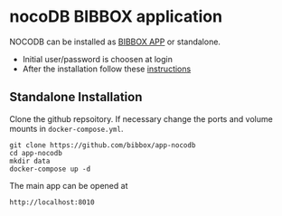 # nocoDB BIBBOX application

NOCODB can be installed as [BIBBOX APP](https://bibbox.readthedocs.io/en/latest/ "BIBBOX App Store") or standalone. 

* Initial user/password is choosen at login
* After the installation follow these [instructions](https://github.com/bibbox/app-nocodb/blob/master/INSTALL-APP.md)

## Standalone Installation

Clone the github repsoitory. If necessary change the ports and volume mounts in `docker-compose.yml`.  

```
git clone https://github.com/bibbox/app-nocodb
cd app-nocodb
mkdir data
docker-compose up -d
```

The main app can be opened at 

```
http://localhost:8010
```
